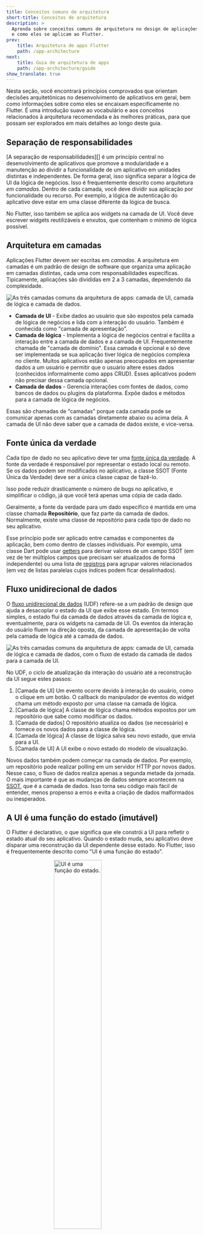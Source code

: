 ```yaml
---
title: Conceitos comuns de arquitetura
short-title: Conceitos de arquitetura
description: >
  Aprenda sobre conceitos comuns de arquitetura no design de aplicações
  e como eles se aplicam ao Flutter.
prev:
    title: Arquitetura de apps Flutter
    path: /app-architecture
next:
    title: Guia de arquitetura de apps
    path: /app-architecture/guide
show_translate: true
---
```

Nesta seção, você encontrará princípios comprovados que orientam
decisões arquitetônicas no desenvolvimento de aplicativos em geral,
bem como informações sobre como eles se encaixam especificamente no Flutter.
É uma introdução suave ao vocabulário e aos conceitos relacionados
à arquitetura recomendada e às melhores práticas,
para que possam ser explorados em mais detalhes ao longo deste guia.

## Separação de responsabilidades

[A separação de responsabilidades][] é um princípio central no desenvolvimento de aplicativos
que promove a modularidade e a manutenção ao dividir a funcionalidade de um aplicativo
em unidades distintas e independentes. De forma geral, isso significa separar a lógica de UI
da lógica de negócios.
Isso é frequentemente descrito como arquitetura *em camadas*.
Dentro de cada camada, você deve dividir sua aplicação por funcionalidade ou recurso.
Por exemplo, a lógica de autenticação do aplicativo deve estar em uma classe diferente
da lógica de busca.

No Flutter, isso também se aplica aos widgets na camada de UI. Você deve escrever widgets
reutilizáveis e enxutos, que contenham o mínimo de lógica possível.

## Arquitetura em camadas

Aplicações Flutter devem ser escritas em *camadas*. A arquitetura em camadas é um padrão
de design de software que organiza uma aplicação em camadas distintas, cada uma com
responsabilidades específicas. Tipicamente, aplicações são divididas em 2 a 3 camadas,
dependendo da complexidade.

<img src='/assets/images/docs/app-architecture/common-architecture-concepts/horizontal-layers-with-icons.png' alt="As três camadas comuns da arquitetura de apps: camada de UI, camada de lógica e camada de dados.">

* **Camada de UI** - Exibe dados ao usuário que são expostos pela camada de lógica
  de negócios e lida com a interação do usuário. Também é conhecida como
  "camada de apresentação".
* **Camada de lógica** - Implementa a lógica de negócios central e facilita
  a interação entre a camada de dados e a camada de UI. Frequentemente chamada
  de "camada de domínio".
  Essa camada é opcional e só deve ser implementada se sua aplicação tiver lógica
  de negócios complexa no cliente. Muitos aplicativos estão apenas preocupados em
  apresentar dados a um usuário e permitir que o usuário altere esses dados
  (conhecidos informalmente como apps CRUD). Esses aplicativos podem não precisar dessa camada opcional.
* **Camada de dados** - Gerencia interações com fontes de dados, como bancos de dados ou
  plugins da plataforma. Expõe dados e métodos para a camada de lógica de negócios.

Essas são chamadas de "camadas" porque cada camada pode se comunicar apenas com
as camadas diretamente abaixo ou acima dela. A camada de UI não deve saber que a
camada de dados existe, e vice-versa.

## Fonte única da verdade

Cada tipo de dado no seu aplicativo deve ter uma [fonte única da verdade][].
A fonte da verdade é responsável por representar o estado local ou remoto.
Se os dados podem ser modificados no aplicativo, a classe SSOT (Fonte Única da Verdade)
deve ser a única classe capaz de fazê-lo.

Isso pode reduzir drasticamente o número de bugs no aplicativo,
e simplificar o código, já que você terá apenas uma cópia de cada dado.

Geralmente, a fonte da verdade para um dado específico é mantida em uma classe chamada
**Repositório**, que faz parte da camada de dados. Normalmente, existe uma classe
de repositório para cada tipo de dado no seu aplicativo.

Esse princípio pode ser aplicado entre camadas e componentes da aplicação,
bem como dentro de classes individuais. Por exemplo,
uma classe Dart pode usar [getters][] para derivar valores de um campo SSOT
(em vez de ter múltiplos campos que precisam ser atualizados de forma independente)
ou uma lista de [registros][] para agrupar valores relacionados
(em vez de listas paralelas cujos índices podem ficar desalinhados).

## Fluxo unidirecional de dados

O [fluxo unidirecional de dados][] (UDF) refere-se a um padrão de design que ajuda
a desacoplar o estado da UI que exibe esse estado. Em termos simples,
o estado flui da camada de dados através da camada de lógica e,
eventualmente, para os widgets na camada de UI.
Os eventos da interação do usuário fluem na direção oposta,
da camada de apresentação de volta pela camada de lógica até a camada de dados.

<img src='/assets/images/docs/app-architecture/common-architecture-concepts/horizontal-layers-with-UDF.png' alt="As três camadas comuns da arquitetura de apps: camada de UI, camada de lógica e camada de dados, com o fluxo de estado da camada de dados para a camada de UI.">

No UDF, o ciclo de atualização da interação do usuário até a reconstrução da UI segue
estes passos:

1. [Camada de UI] Um evento ocorre devido à interação do usuário, como o clique em um botão.
   O callback do manipulador de eventos do widget chama um método exposto por uma classe
   na camada de lógica.
2. [Camada de lógica] A classe de lógica chama métodos expostos por um repositório
   que sabe como modificar os dados.
3. [Camada de dados] O repositório atualiza os dados (se necessário) e fornece os novos dados
   para a classe de lógica.
4. [Camada de lógica] A classe de lógica salva seu novo estado, que envia para a UI.
5. [Camada de UI] A UI exibe o novo estado do modelo de visualização.

Novos dados também podem começar na camada de dados.
Por exemplo, um repositório pode realizar polling em um servidor HTTP por novos dados.
Nesse caso, o fluxo de dados realiza apenas a segunda metade da jornada.
O mais importante é que as mudanças de dados sempre acontecem
na [SSOT][], que é a camada de dados.
Isso torna seu código mais fácil de entender, menos propenso a erros e
evita a criação de dados malformados ou inesperados.

## A UI é uma função do estado (imutável)

O Flutter é declarativo,
o que significa que ele constrói a UI para refletir o estado atual
do seu aplicativo. Quando o estado muda,
seu aplicativo deve disparar uma reconstrução da UI
dependente desse estado. No Flutter, isso é frequentemente descrito como
"UI é uma função do estado".

<img src='/assets/images/docs/app-architecture/common-architecture-concepts/ui-f-state.png' style="width:50%; margin:auto; display:block" alt="UI é uma função do estado.">

É crucial que os dados sejam os motores da sua UI, e não o contrário.
Os dados devem ser imutáveis e persistentes,
e as visualizações devem conter o mínimo possível de lógica.
Isso minimiza a possibilidade de perda de dados quando um aplicativo é fechado
e torna o aplicativo mais testável e resiliente a bugs.

## Extensibilidade

Cada componente da arquitetura deve ter uma lista bem definida de entradas e saídas.
Por exemplo, um modelo de visualização na camada de lógica deve apenas
receber fontes de dados como entradas, tais como repositórios,
e deve apenas expor comandos e dados formatados para visualizações como saídas.

O uso de interfaces bem definidas dessa maneira permite trocar
implementações concretas das suas classes sem a necessidade de
alterar nenhum código que consuma essas interfaces.

## Testabilidade

Os princípios que tornam o software extensível também o tornam mais fácil de testar.
Por exemplo, é possível testar a lógica autônoma de um modelo de visualização
simulando um repositório.
Os testes do modelo de visualização não precisam simular outras partes do aplicativo,
e você pode testar a lógica da UI separadamente dos widgets do Flutter em si.

Isso também torna seu aplicativo mais flexível.
Será simples e de baixo risco adicionar nova lógica e novos elementos de UI.
Por exemplo, adicionar um novo modelo de visualização não pode quebrar nenhuma lógica
das camadas de dados ou lógica de negócios.

A próxima seção explica a ideia de entradas e saídas para qualquer componente
na arquitetura do seu aplicativo.

[Separação de responsabilidades]: https://en.wikipedia.org/wiki/Separation_of_concerns
[Fonte única da verdade]: https://en.wikipedia.org/wiki/Single_source_of_truth
[SSOT]: https://en.wikipedia.org/wiki/Single_source_of_truth
[getters]: {{site.dart-site}}/effective-dart/design#do-use-getters-for-operations-that-conceptually-access-properties
[registros]: {{site.dart-site}}/language/records
[Fluxo unidirecional de dados]: https://en.wikipedia.org/wiki/Unidirectional_Data_Flow_(computer_science)

## Feedback

Como esta seção do site está em evolução,
[suas sugestões são bem-vindas][]!

[suas sugestões são bem-vindas]: https://google.qualtrics.com/jfe/form/SV_4T0XuR9Ts29acw6?page="concepts"
